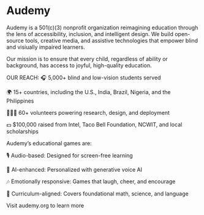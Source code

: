 # Audemy

Audemy is a 501(c)(3) nonprofit organization reimagining education through the lens of accessibility, inclusion, and intelligent design. We build open-source tools, creative media, and assistive technologies that empower blind and visiually impaired learners.

Our mission is to ensure that every child, regardless of ability or background, has access to joyful, high-quality education.

OUR REACH:
🎧 5,000+ blind and low-vision students served

🌍 15+ countries, including the U.S., India, Brazil, Nigeria, and the Philippines

🧑‍🤝‍🧑 60+ volunteers powering research, design, and deployment

💵 $100,000 raised from Intel, Taco Bell Foundation, NCWIT, and local scholarships


Audemy’s educational games are:

🎙️ Audio-based: Designed for screen-free learning

🧠 AI-enhanced: Personalized with generative voice AI

🎶 Emotionally responsive: Games that laugh, cheer, and encourage

🧩 Curriculum-aligned: Covers foundational math, science, and language

 Visit audemy.org to learn more
